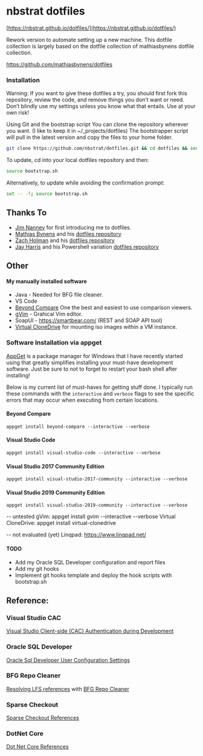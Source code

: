 # nbstrat dotfiles

[https://nbstrat.github.io/dotfiles/](https://nbstrat.github.io/dotfiles/)


Rework version to automate setting up a new machine. This dotfile collection is largely based on the dotfile collection of mathiasbynens dotfile collection. 

https://github.com/mathiasbynens/dotfiles 


### Installation
Warning: If you want to give these dotfiles a try, you should first fork this repository, review the code, and remove things you don’t want or need. Don’t blindly use my settings unless you know what that entails. Use at your own risk!

Using Git and the bootstrap script
You can clone the repository wherever you want. (I like to keep it in ~/_projects/dotfiles) The bootstrapper script will pull in the latest version and copy the files to your home folder.

```bash
git clone https://github.com/nbstrat/dotfiles.git && cd dotfiles && source bootstrap.sh
```
To update, cd into your local dotfiles repository and then:

```bash
source bootstrap.sh
```

Alternatively, to update while avoiding the confirmation prompt:

```bash
set -- -f; source bootstrap.sh
```



## Thanks To


* [Jim Nanney](https://github.com/jimnanney) for first introducing me to dotfiles.
* [Mathias Bynens](https://github.com/mathiasbynens) and his [dotfiles repository](https://github.com/mathiasbynens/dotfiles)
* [Zach Holman](https://github.com/holman) and his [dotfiles repository](https://github.com/holman/dotfiles)
* [Jay Harris](https://github.com/jayharris) and his Powershell variation [dotfiles repository](https://github.com/jayharris/dotfiles-windows)


## Other


#### My manually installed software 
* Java - Needed for BFG file cleaner.
* VS Code
* [Beyond Compare](https://www.scootersoftware.com/) One the best and easiest to use comparison viewers.  
* [gVim](https://www.vim.org/download.php) - Grahical Vim editor.
* SoapUI - https://smartbear.com/ (REST and SOAP API tool)
* [Virtual CloneDrive](https://www.elby.ch/en/products/vcd.html) for mounting iso images within a VM instance.


### Software Installation via appget
[AppGet](https://appget.net/) is a package manager for Windows that I have recently started using that greatly simplifies installing your must-have development software. Just be sure to not to forget to restart your bash shell after installing!

Below is my current list of must-haves for getting stuff done. I typically run these commands with the ```interactive``` and ```verbose``` flags to see the specific errors that may occur when executing from certain locations. 

#### Beyond Compare
```
appget install beyond-compare --interactive --verbose
```
#### Visual Studio Code
```
appget install visual-studio-code --interactive --verbose
```
#### Visual Studio 2017 Community Edition
```
appget install visual-studio-2017-community --interactive --verbose
```

#### Visual Studio 2019 Community Edition
```
appget install visual-studio-2019-community --interactive --verbose
```

-- untested
gVim:  appget install gvim --interactive --verbose
Virtual CloneDrive: appget install virtual-clonedrive

-- not evaluated (yet)
Linqpad: https://www.linqpad.net/

#### TODO

* Add my Oracle SQL Developer configuration and report files
* Add my git hooks
* Implement git hooks template and deploy the hook scripts with bootstrap.sh


## Reference:


### Visual Studio CAC 
[Visual Studio Client-side (CAC) Authentication during Development](vs-ssl-config.md)

### Oracle SQL Developer
[Oracle Sql Developer User Configuration Settings](oracle-sql-developer.md)


### BFG Repo Cleaner
[Resolving LFS references](github-error-GH0008.md) with [BFG Repo Cleaner](https://rtyley.github.io/bfg-repo-cleaner/) 

### Sparse Checkout
[Sparse Checkout References](sparse-checkout.md)

### DotNet Core
[Dot Net Core References](dot-net-core.md)
